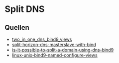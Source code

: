 # Split DNS

## Quellen

* [two_in_one_dns_bind9_views](https://www.howtoforge.com/two_in_one_dns_bind9_views)
* [split-horizon-dns-masterslave-with-bind](http://jensd.be/160/linux/split-horizon-dns-masterslave-with-bind)
* [is-it-possible-to-split-a-domain-using-dns-bind9](https://serverfault.com/questions/730919/is-it-possible-to-split-a-domain-using-dns-bind9)
* [linux-unix-bind9-named-configure-views](https://www.cyberciti.biz/faq/linux-unix-bind9-named-configure-views/)